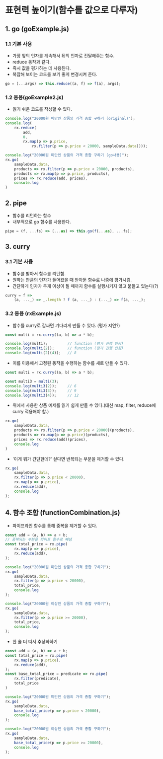 # 표현력 높이기(함수를 값으로 다루자)
## 1. go (goExample.js)
### 1.1 기본 사용
- 가장 앞의 인자를 계속해서 뒤의 인자로 전달해주는 함수.
- reduce 동작과 같다.
- 즉시 값을 평가하는 데 사용된다.
- 복잡해 보이는 코드를 보기 좋게 변경시켜 준다.
```js
go = (...args) => this.reduce((a, f) => f(a), args);
```
### 1.2 응용(goExample2.js)
- 읽기 쉬운 코드를 작성할 수 있다.
```js
console.log("20000원 미만인 상품의 가격 총합 구하기 (original)");
console.log(
    rx.reduce(
        add,
        0,
        rx.map(p => p.price,
            rx.filter(p => p.price < 20000, sampleData.data))));

console.log("20000원 미만인 상품의 가격 총합 구하기 (go사용)");
rx.go(
    sampleData.data,
    products => rx.filter(p => p.price < 20000, products),
    products => rx.map(p => p.price, products),
    prices => rx.reduce(add, prices),
    console.log
)
```

## 2. pipe
- 함수를 리턴하는 함수
- 내부적으로 go 함수를 사용한다.
```js
pipe = (f, ...fs) => (...as) => this.go(f(...as), ...fs);
```

## 3. curry
### 3.1 기본 사용
- 함수를 받아서 함수를 리턴함.
- 원하는 만큼의 인자가 들어왔을 때 받아둔 함수로 나중에 평가시킴.
- 간단하게 인자가 두개 이상이 될 때까지 함수를 실행시키지 않고 붙들고 있는다(?)
```js
curry = f => 
    (a, ..._) => _.length ? f (a, ..._) : (..._) => f(a, ..._);
```

### 3.2 응용 (rxExample.js)
- 함수를 curry로 감싸면 기다리게 만들 수 있다. (평가 지연?)
```js
const multi = rx.curry((a, b) => a * b);

console.log(multi);         // function (평가 진행 안됨)
console.log(multi(2));      // function (평가 진행 안됨)
console.log(multi(2)(4));   // 8
```
- 이를 이용해서 고정된 동작을 수행하는 함수를 새로 만들 수 있다.
```js
const multi = rx.curry((a, b) => a * b);

const multi3 = multi(3);
console.log(multi3(2));     // 6
console.log(multi3(3));     // 9
console.log(multi3(4));     // 12
```

- 위에서 사용한 상품 예제를 읽기 쉽게 만들 수 있다.(대신 map, filter, reduce에 curry 적용해야 함.)
```js
rx.go(
    sampleData.data,
    products => rx.filter(p => p.price < 20000)(products),
    products => rx.map(p => p.price)(products),
    prices => rx.reduce(add)(prices),
    console.log
)
```

- '이게 뭐가 간단한데?' 싶다면 반복되는 부분을 제거할 수 있다.
```js
rx.go(
    sampleData.data,
    rx.filter(p => p.price < 20000),
    rx.map(p => p.price),
    rx.reduce(add),
    console.log
);
```

## 4. 함수 조합 (functionCombination.js)
- 파이프라인 함수를 통해 중복을 제거할 수 있다.
```js
const add = (a, b) => a + b;
// 중복되는 부분을 파이프 함수로 빼냄
const total_price = rx.pipe(
    rx.map(p => p.price),
    rx.reduce(add),
);

console.log("20000원 미만인 상품의 가격 총합 구하기");
rx.go(
    sampleData.data,
    rx.filter(p => p.price < 20000),
    total_price,
    console.log
);

console.log("20000원 이상인 상품의 가격 총합 구하기");
rx.go(
    sampleData.data,
    rx.filter(p => p.price >= 20000),
    total_price,
    console.log
);
```

- 한 술 더 떠서 추상화하기
```js
const add = (a, b) => a + b;
const total_price = rx.pipe(
    rx.map(p => p.price),
    rx.reduce(add),
);
const base_total_price = predicate => rx.pipe(
    rx.filter(predicate),
    total_price
)

console.log("20000원 미만인 상품의 가격 총합 구하기");
rx.go(
    sampleData.data,
    base_total_price(p => p.price < 20000),
    console.log
);

console.log("20000원 이상인 상품의 가격 총합 구하기");
rx.go(
    sampleData.data,
    base_total_price(p => p.price >= 20000),
    console.log
);
```
